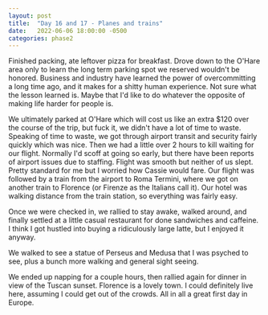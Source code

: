 ```yaml
---
layout: post
title:  "Day 16 and 17 - Planes and trains"
date:   2022-06-06 18:00:00 -0500
categories: phase2
---
```


Finished packing, ate leftover pizza for breakfast. Drove down to the O'Hare area
only to learn the long term parking spot we reserved wouldn't be honored. Business and industry
have learned the power of overcommitting a long time ago, and it makes for a shitty human experience.
Not sure what the lesson learned is. Maybe that I'd like to do whatever the opposite of making life harder
for people is.

We ultimately parked at O'Hare which will cost us like an extra $120 over the course of the trip, but fuck it,
we didn't have a lot of time to waste. Speaking of time to waste, we got through airport transit and security fairly
quickly which was nice. Then we had a little over 2 hours to kill waiting for our flight. Normally I'd scoff at going so
early, but there have been reports of airport issues due to staffing. Flight was smooth but neither of us slept. Pretty
standard for me but I worried how Cassie would fare. Our flight was followed by a train from the airport
to Roma Termini, where we got on another train to Florence (or Firenze as the Italians call it). Our hotel was
walking distance from the train station, so everything was fairly easy.

Once we were checked in, we rallied to stay awake, walked around, and finally settled at a little casual restaurant for
done sandwiches and caffeine. I think I got hustled into buying a ridiculously large latte, but I enjoyed it anyway.

We walked to see a statue of Perseus and Medusa that I was psyched to see, plus a bunch more walking and general sight seeing.

We ended up napping for a couple hours, then rallied again for dinner in view of the Tuscan sunset. Florence is a lovely town.
I could definitely live here, assuming I could get out of the crowds.
All in all a great first day in Europe.
